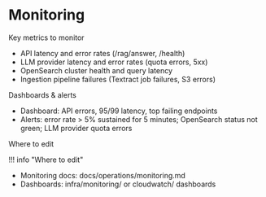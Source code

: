 # Monitoring

Key metrics to monitor

- API latency and error rates (/rag/answer, /health)
- LLM provider latency and error rates (quota errors, 5xx)
- OpenSearch cluster health and query latency
- Ingestion pipeline failures (Textract job failures, S3 errors)

Dashboards & alerts

- Dashboard: API errors, 95/99 latency, top failing endpoints
- Alerts: error rate > 5% sustained for 5 minutes; OpenSearch status not green; LLM provider quota errors

Where to edit

!!! info "Where to edit"
- Monitoring docs: docs/operations/monitoring.md
- Dashboards: infra/monitoring/ or cloudwatch/ dashboards
